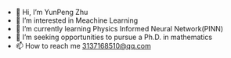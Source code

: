 - 👋 Hi, I’m YunPeng Zhu
- 👀 I’m interested in Meachine Learning
- 🌱 I’m currently learning Physics Informed Neural Network(PINN)
- 💞️ I’m seeking opportunities to pursue a Ph.D. in mathematics
- 📫 How to reach me 3137168510@qq.com

<!---
ZzYyPp47/ZzYyPp47 is a ✨ special ✨ repository because its `README.md` (this file) appears on your GitHub profile.
You can click the Preview link to take a look at your changes.
--->
